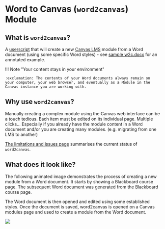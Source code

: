 # Word to Canvas (```word2canvas```) Module

## What is ```word2canvas```?

A [userscript](https://en.wikipedia.org/wiki/User_script) that will create a new [Canvas LMS](https://www.instructure.com/en-au/canvas) module from a Word document (using some specific Word styles) - see [sample w2c.docx](https://github.com/djplaner/word-to-canvas-module/raw/main/sample%20w2c.docx) for an annotated example.

!!! Note "Your content stays in your environment"

    :exclamation: The contents of your Word documents always remain on your computer, your web browser, and eventually as a Module in the Canvas instance you are working with.

## Why use ```word2canvas```?

Manually creating a complex module using the Canvas web interface can be a touch tedious. Each item must be edited on its individual page. Multiple clicks... Especially if you already have the module content in a Word document and/or you are creating many modules. (e.g. migrating from one LMS to another)

[The limitations and issues page](./limitations/limitations.md) summarises the current status of ```word2canvas```.

## What does it look like?

The following animated image demonstrates the process of creating a new module from a Word document. It starts by showing a Blackboard course page. The subsequent Word document was generated from the Blackboard course page.

The Word document is then opened and edited using some established styles. Once the document is saved, word2canvas is opened on a Canvas modules page and used to create a module from the Word document.


![](./images/autoMigrate.gif)